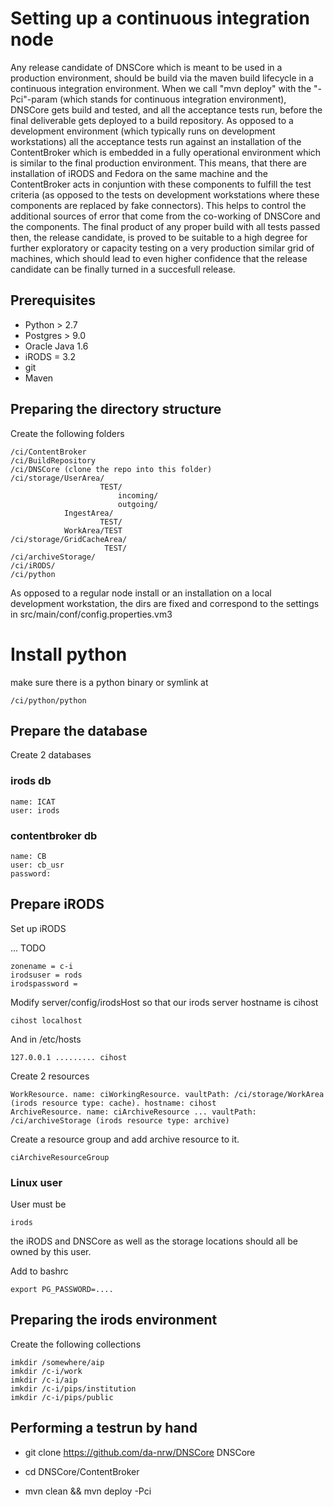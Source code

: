 # Setting up a continuous integration node

Any release candidate of DNSCore which is meant to be used in 
a production environment, should be build via the maven build lifecycle 
in a continuous integration environment. When we call "mvn deploy" with the "-Pci"-param 
(which stands for continuous integration environment), DNSCore gets build and tested,
and all the acceptance tests run, before the final deliverable gets deployed to a build repository.
As opposed to a development environment (which typically runs on development workstations) all the 
acceptance tests run against an installation of the ContentBroker which is embedded in a fully
operational environment which is similar to the final production environment. This means, that
there are installation of iRODS and Fedora on the same machine and the ContentBroker acts in conjuntion
with these components to fulfill the test criteria (as opposed to the tests on development workstations where
these components are replaced by fake connectors). This helps to control the additional sources of error
that come from the co-working of DNSCore and the components. The final product of any proper build with
all tests passed then, the release candidate, is proved to be suitable to a high degree for further exploratory
or capacity testing on a very production similar grid of machines, which should lead to even higher confidence that
the release candidate can be finally turned in a succesfull release.

## Prerequisites

* Python > 2.7
* Postgres > 9.0
* Oracle Java 1.6
* iRODS = 3.2
* git
* Maven

## Preparing the directory structure

Create the following folders

    /ci/ContentBroker
    /ci/BuildRepository
    /ci/DNSCore (clone the repo into this folder)
    /ci/storage/UserArea/
                        TEST/
                            incoming/
                            outgoing/
                IngestArea/
                        TEST/
                WorkArea/TEST
    /ci/storage/GridCacheArea/
                         TEST/
    /ci/archiveStorage/
    /ci/iRODS/
    /ci/python
                         
As opposed to a regular node install or an installation on a local development workstation,
the dirs are fixed and correspond to the settings in src/main/conf/config.properties.vm3

# Install python

make sure there is a python binary or symlink at

    /ci/python/python

## Prepare the database

Create 2 databases

### irods db

    name: ICAT
    user: irods

### contentbroker db

    name: CB
    user: cb_usr
    password: 

## Prepare iRODS

Set up iRODS

... TODO

    zonename = c-i
    irodsuser = rods
    irodspassword = 
    
Modify server/config/irodsHost so that our irods server hostname is cihost

    cihost localhost
    
And in /etc/hosts

    127.0.0.1 ......... cihost

Create 2 resources 

    WorkResource. name: ciWorkingResource. vaultPath: /ci/storage/WorkArea (irods resource type: cache). hostname: cihost
    ArchiveResource. name: ciArchiveResource ... vaultPath: /ci/archiveStorage (irods resource type: archive)

Create a resource group and add archive resource to it.

    ciArchiveResourceGroup 

### Linux user

User must be

    irods
    
the iRODS and DNSCore as well as the storage locations should all be owned by this user.

Add to bashrc

    export PG_PASSWORD=....
  

## Preparing the irods environment

Create the following collections

    imkdir /somewhere/aip
    imkdir /c-i/work
    imkdir /c-i/aip
    imkdir /c-i/pips/institution
    imkdir /c-i/pips/public




## Performing a testrun by hand

* git clone https://github.com/da-nrw/DNSCore DNSCore

* cd DNSCore/ContentBroker

* mvn clean && mvn deploy -Pci





